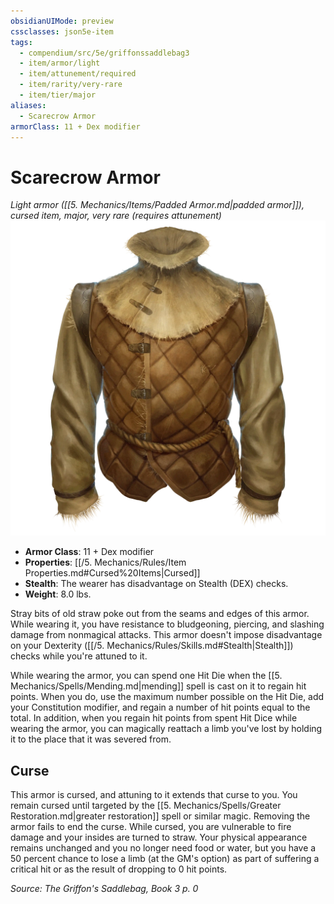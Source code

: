 ```yaml
---
obsidianUIMode: preview
cssclasses: json5e-item
tags:
  - compendium/src/5e/griffonssaddlebag3
  - item/armor/light
  - item/attunement/required
  - item/rarity/very-rare
  - item/tier/major
aliases:
  - Scarecrow Armor
armorClass: 11 + Dex modifier
---
```

# Scarecrow Armor
*Light armor ([[5. Mechanics/Items/Padded Armor.md\|padded armor]]), cursed item, major, very rare (requires attunement)*  
![](https://raw.githubusercontent.com/TheGiddyLimit/homebrew-img/main/img/GriffonsSaddlebag3/Scarecrow-Armor.webp#right)  

- **Armor Class**: 11 + Dex modifier
- **Properties**: [[/5. Mechanics/Rules/Item Properties.md#Cursed%20Items\|Cursed]]
- **Stealth**: The wearer has disadvantage on Stealth (DEX) checks.
- **Weight**: 8.0 lbs.

Stray bits of old straw poke out from the seams and edges of this armor. While wearing it, you have resistance to bludgeoning, piercing, and slashing damage from nonmagical attacks. This armor doesn't impose disadvantage on your Dexterity ([[/5. Mechanics/Rules/Skills.md#Stealth\|Stealth]]) checks while you're attuned to it.

While wearing the armor, you can spend one Hit Die when the [[5. Mechanics/Spells/Mending.md\|mending]] spell is cast on it to regain hit points. When you do, use the maximum number possible on the Hit Die, add your Constitution modifier, and regain a number of hit points equal to the total. In addition, when you regain hit points from spent Hit Dice while wearing the armor, you can magically reattach a limb you've lost by holding it to the place that it was severed from.

## Curse

This armor is cursed, and attuning to it extends that curse to you. You remain cursed until targeted by the [[5. Mechanics/Spells/Greater Restoration.md\|greater restoration]] spell or similar magic. Removing the armor fails to end the curse. While cursed, you are vulnerable to fire damage and your insides are turned to straw. Your physical appearance remains unchanged and you no longer need food or water, but you have a 50 percent chance to lose a limb (at the GM's option) as part of suffering a critical hit or as the result of dropping to 0 hit points.

*Source: The Griffon's Saddlebag, Book 3 p. 0*
